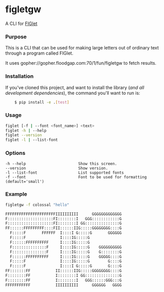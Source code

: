 # figletgw

A CLI for [FIGlet][figlet]

### Purpose

This is a CLI that can be used for making large letters out of ordinary text through a program called FIGlet.

It uses gopher://gopher.floodgap.com:70/1/fun/figletgw to fetch results.

### Installation

If you've cloned this project, and want to install the library (*and all
development dependencies*), the command you'll want to run is:
```sh
    $ pip install -e .[test]
```

### Usage
```sh
figlet [-f | --font <font_name>] <text>
figlet -h | --help
figlet --version
figlet -l | --list-font
```

### Options
```
-h --help                       Show this screen.
--version                       Show version.
-l --list-font                  List supported fonts
-f --font                       Font to be used for formatting (default='small')
```

### Example
```sh
figletgw -f colossal "hello"

FFFFFFFFFFFFFFFFFFFFFFIIIIIIIIII      GGGGGGGGGGGGG
F::::::::::::::::::::FI::::::::I   GGG::::::::::::G
F::::::::::::::::::::FI::::::::I GG:::::::::::::::G
FF::::::FFFFFFFFF::::FII::::::IIG:::::GGGGGGGG::::G
  F:::::F       FFFFFF  I::::I G:::::G       GGGGGG
  F:::::F               I::::IG:::::G              
  F::::::FFFFFFFFFF     I::::IG:::::G              
  F:::::::::::::::F     I::::IG:::::G    GGGGGGGGGG
  F:::::::::::::::F     I::::IG:::::G    G::::::::G
  F::::::FFFFFFFFFF     I::::IG:::::G    GGGGG::::G
  F:::::F               I::::IG:::::G        G::::G
  F:::::F               I::::I G:::::G       G::::G
FF:::::::FF           II::::::IIG:::::GGGGGGGG::::G
F::::::::FF           I::::::::I GG:::::::::::::::G
F::::::::FF           I::::::::I   GGG::::::GGG:::G
FFFFFFFFFFF           IIIIIIIIII      GGGGGG   GGGG
```

[figlet]: http://www.figlet.org/
